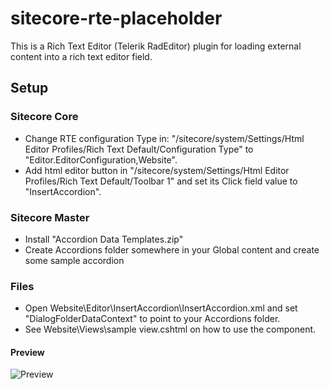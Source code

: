 # sitecore-rte-placeholder
This is a Rich Text Editor (Telerik RadEditor) plugin for loading external content into a rich text editor field.

## Setup

### Sitecore Core
- Change RTE configuration Type in: "/sitecore/system/Settings/Html Editor Profiles/Rich Text Default/Configuration Type" to "Editor.EditorConfiguration,Website".
- Add html editor button in "/sitecore/system/Settings/Html Editor Profiles/Rich Text Default/Toolbar 1" and set its Click field value to "InsertAccordion".

### Sitecore Master
- Install "Accordion Data Templates.zip"
- Create Accordions folder somewhere in your Global content and create some sample accordion

### Files
- Open Website\Editor\InsertAccordion\InsertAccordion.xml and set "DialogFolderDataContext" to point to your Accordions folder.
- See Website\Views\sample view.cshtml on how to use the component.

#### Preview
![Preview](http://kunder.cabana.dk/frontend/sitecore-rte-placeholder/preview.gif)
